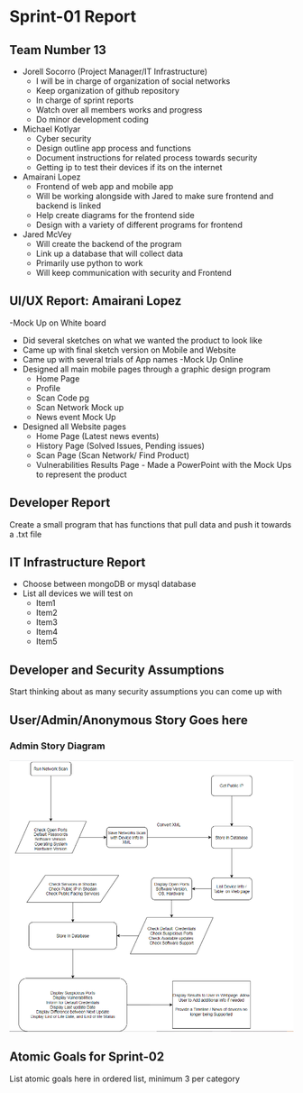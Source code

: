 # Sprint-01 Report

## Team Number 13

- Jorell Socorro (Project Manager/IT Infrastructure)
    - I will be in charge of organization of social networks
    - Keep organization of github repository
    - In charge of sprint reports
    - Watch over all members works and progress
    - Do minor development coding  
 - Michael Kotlyar  
    - Cyber security
    - Design outline app process and functions
    - Document instructions for related process towards security
    - Getting ip to test their devices if its on the internet
 - Amairani Lopez  
    - Frontend of web app and mobile app
    - Will be working alongside with Jared to make sure frontend and backend is linked
    - Help create diagrams for the frontend side
    - Design with a variety of different programs for frontend
 - Jared McVey  
    - Will create the backend of the program
    - Link up a database that will collect data
    - Primarily use python to work
    - Will keep communication with security and Frontend

## UI/UX Report: Amairani Lopez
 -Mock Up on White board
   - Did several sketches on what we wanted the product to look like 
   - Came up with final sketch version on Mobile and Website
   - Came up with several trials of App names 
 -Mock Up Online
   - Designed all main mobile pages through a graphic design program
		- Home Page
		- Profile
		- Scan Code pg
		- Scan Network Mock up
		- News event Mock Up
   - Designed all Website pages 
		- Home Page (Latest news events)
		- History Page (Solved Issues, Pending issues)
		- Scan Page (Scan Network/ Find Product)
		- Vulnerabilities Results Page
	- Made a PowerPoint with the Mock Ups to represent the product

## Developer Report

Create a small program that has functions that pull data and push it towards a .txt file

## IT Infrastructure Report

- Choose between mongoDB or mysql database 
- List all devices we will test on
    - Item1
    - Item2
    - Item3
    - Item4
    - Item5

## Developer and Security Assumptions

Start thinking about as many security assumptions you can come up with

## User/Admin/Anonymous Story Goes here

### Admin Story Diagram
![](/diagrams/admin_story_diagram.PNG)  


## Atomic Goals for Sprint-02

List atomic goals here in ordered list, minimum 3 per category
